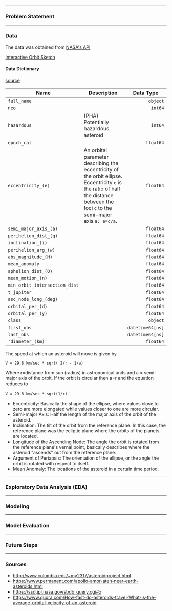 
---
### Problem Statement

---
### Data
The data was obtained from [NASA's API](https://ssd.jpl.nasa.gov/sbdb_query.cgi#x)



[Interactive Orbit Sketch](https://minorplanetcenter.net/db_search/show_orbit?utf8=%E2%9C%93&number=111253&designation=&name=&epoch=2020-05-31.0&peri=6.9239991&m=103.20448&node=310.1588451&incl=42.0283557&e=0.439549138&a=1.7536939&commit=Interactive+Orbit+Sketch)


#### Data Dictionary
[source](https://ssd.jpl.nasa.gov/?glossary&term=phase_a
)  


Name | Description | Data Type  
-----|-------------|----------
`full_name                  ` |   |  `        object`
`neo                        ` |   |  `         int64`
`hazardous                  ` | (PHA) Potentially hazardous asteroid  |  `         int64`
`epoch_cal                  ` |   |  `       float64`
`eccentricity_(e)           ` |An orbital parameter describing the eccentricity of the orbit ellipse. Eccentricity `e` is the ratio of half the distance between the foci `c` to the semi-major axis `a: e=c/a`.   |  `       float64`
`semi_major_axis_(a)        ` |   |  `       float64`
`perihelion_dist_(q)        ` |   |  `       float64`
`inclination_(i)            ` |   |  `       float64`
`perihelion_arg_(w)         ` |   |  `       float64`
`abs_magnitude_(H)          ` |   |  `       float64`
`mean_anomaly               ` |   |  `       float64`
`aphelion_dist_(Q)          ` |   |  `       float64`
`mean_motion_(n)            ` |   |  `       float64`
`min_orbit_intersection_dist` |   |  `       float64`
`t_jupiter                  ` |   |  `       float64`
`asc_node_long_(deg)        ` |   |  `       float64`
`orbital_per_(d)            ` |   |  `       float64`
`orbital_per_(y)            ` |   |  `       float64`
`class                      ` |   |  `        object`
`first_obs                  ` |   |  `datetime64[ns]`
`last_obs                   ` |   |  `datetime64[ns]`
`'diameter_(km)'            ` |   |  `       float64`


The speed at which an asteroid will move is given by

`V = 29.8 km/sec * sqrt( 2/r - 1/a)`

Where r=distance from sun (radius) in astronomical units and a = semi-major axis of the orbit.
If the orbit is circular then a=r and the equation reduces to

`V = 29.8 km/sec * sqrt(1/r)`
`
- Eccentricity: Basically the shape of the ellipse, where values close to zero are more elongated while values closer to one are more circular.
- Semi-major Axis: Half the length of the major axis of the orbit of the asteroid.
- Inclination: The tilt of the orbit from the reference plane. In this case, the reference plane was the ecliptic plane where the orbits of the planets are located.
- Longitude of the Ascending Node: The angle the orbit is rotated from the reference plane's vernal point, basically describes where the asteroid “ascends” out from the reference plane.
- Argument of Periapsis: The orientation of the ellipse, or the angle the orbit is rotated with respect to itself.
- Mean Anomaly: The locations of the asteroid in a certain time period.



---
### Exploratory Data Analysis (EDA)

---
### Modeling

---

### Model Evaluation

---

### Future Steps
---

### Sources
- http://www.columbia.edu/~my2317/asteroidproject.html
- https://www.permanent.com/apollo-amor-aten-near-earth-asteroids.html
- https://ssd.jpl.nasa.gov/sbdb_query.cgi#x
- https://www.quora.com/How-fast-do-asteroids-travel-What-is-the-average-orbital-velocity-of-an-asteroid
